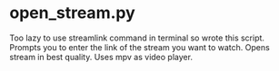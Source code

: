 # open_stream.py
Too lazy to use streamlink command in terminal so wrote this script. Prompts you to enter the link of the stream you want to watch. Opens stream in best quality. Uses mpv as video player.
